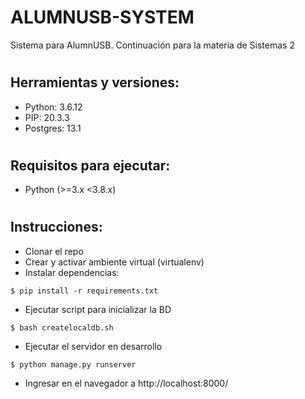 # ALUMNUSB-SYSTEM
Sistema para AlumnUSB. Continuación para la materia de Sistemas 2

#
Herramientas y versiones:
---------

- Python: 3.6.12
- PIP: 20.3.3
- Postgres: 13.1

#
Requisitos para ejecutar:
---------

- Python (>=3.x <3.8.x)
#
Instrucciones:
---------

- Clonar el repo
- Crear y activar ambiente virtual (virtualenv)
- Instalar dependencias:
```
$ pip install -r requirements.txt
```
- Ejecutar script para inicializar la BD
```
$ bash createlocaldb.sh
```

- Ejecutar el servidor en desarrollo
```
$ python manage.py runserver
```
- Ingresar en el navegador a http://localhost:8000/
